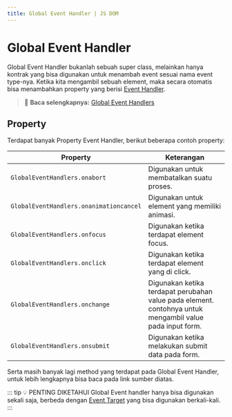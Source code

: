 ```yaml
---
title: Global Event Handler | JS DOM
---
```


# Global Event Handler

Global Event Handler bukanlah sebuah super class, melainkan hanya kontrak yang bisa digunakan untuk menambah event sesuai nama event type-nya. Ketika kita mengambil sebuah element, maka secara otomatis bisa menambahkan property yang berisi [Event Handler](/docs/dom/event-handler).

> :memo: **Baca selengkapnya:** [Global Event Handlers](https://developer.mozilla.org/en-US/docs/Web/API/GlobalEventHandlers)

## Property

Terdapat banyak Property Event Handler, berikut beberapa contoh property:

| Property | Keterangan |
| -------- | ---------- |
| `GlobalEventHandlers.onabort` | Digunakan untuk membatalkan suatu proses. |
| `GlobalEventHandlers.onanimationcancel` | Digunakan untuk element yang memiliki animasi. |
| `GlobalEventHandlers.onfocus` | Digunakan ketika terdapat element focus. |
| `GlobalEventHandlers.onclick` | Digunakan ketika terdapat element yang di click. |
| `GlobalEventHandlers.onchange` | Digunakan ketika terdapat perubahan value pada element. contohnya untuk mengambil value pada input form. |
| `GlobalEventHandlers.onsubmit` | Digunakan ketika melakukan submit data pada form. |

Serta masih banyak lagi method yang terdapat pada Global Event Handler, untuk lebih lengkapnya bisa baca pada link sumber diatas.

::: tip :bulb: PENTING DIKETAHUI
Global Event handler hanya bisa digunakan sekali saja, berbeda dengan [Event Target](/docs/dom/event-target) yang bisa digunakan berkali-kali.
:::